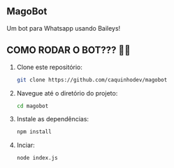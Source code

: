 ## MagoBot
 Um bot para Whatsapp usando Baileys!

## COMO RODAR O BOT??? 🚀🤔

1. Clone este repositório:
    ```bash
    git clone https://github.com/caquinhodev/magobot
    ```
2. Navegue até o diretório do projeto:
    ```bash
    cd magobot
    ```
3. Instale as dependências:
    ```bash
    npm install
    ```
4. Inciar:
   ```bash
   node index.js
   ```
